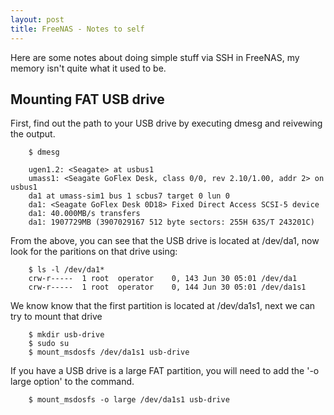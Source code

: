 ```yaml
---
layout: post
title: FreeNAS - Notes to self
---
```


Here are some notes about doing simple stuff via SSH in FreeNAS, my memory isn't quite what it used to be.


Mounting FAT USB drive
----------------------

First, find out the path to your USB drive by executing dmesg and reivewing the output.

		$ dmesg

		ugen1.2: <Seagate> at usbus1
		umass1: <Seagate GoFlex Desk, class 0/0, rev 2.10/1.00, addr 2> on usbus1
		da1 at umass-sim1 bus 1 scbus7 target 0 lun 0
		da1: <Seagate GoFlex Desk 0D18> Fixed Direct Access SCSI-5 device
		da1: 40.000MB/s transfers
		da1: 1907729MB (3907029167 512 byte sectors: 255H 63S/T 243201C)

From the above, you can see that the USB drive is located at /dev/da1, now look for the paritions on that drive using:

		$ ls -l /dev/da1*
		crw-r-----  1 root  operator    0, 143 Jun 30 05:01 /dev/da1
		crw-r-----  1 root  operator    0, 144 Jun 30 05:01 /dev/da1s1

We know know that the first partition is located at /dev/da1s1, next we can try to mount that drive

		$ mkdir usb-drive
		$ sudo su
		$ mount_msdosfs /dev/da1s1 usb-drive

If you have a USB drive is a large FAT partition, you will need to add the '-o large option' to the command.

		$ mount_msdosfs -o large /dev/da1s1 usb-drive


